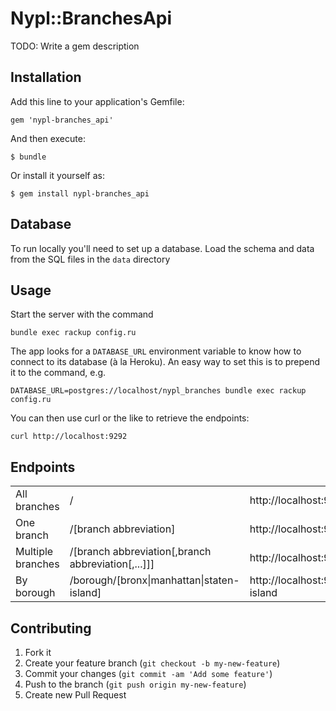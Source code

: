 # Nypl::BranchesApi

TODO: Write a gem description

## Installation

Add this line to your application's Gemfile:

    gem 'nypl-branches_api'

And then execute:

    $ bundle

Or install it yourself as:

    $ gem install nypl-branches_api

## Database

To run locally you'll need to set up a database. Load the schema and
data from the SQL files in the `data` directory

## Usage

Start the server with the command

    bundle exec rackup config.ru

The app looks for a `DATABASE_URL` environment variable to know how to
connect to its database (à la Heroku). An easy way to set this is to
prepend it to the command, e.g.

    DATABASE_URL=postgres://localhost/nypl_branches bundle exec rackup config.ru

You can then use curl or the like to retrieve the endpoints:

    curl http://localhost:9292

## Endpoints

<table>
  <tr>
    <td>All branches</td>
	<td>/</td>
	<td>http://localhost:9292/</td>
  </tr>
  <tr>
    <td>One branch</td>
	<td>/[branch abbreviation]
	<td>http://localhost:9292/SASB</td>
  </tr>
  <tr>
    <td>Multiple branches</td>
	<td>/[branch abbreviation[,branch abbreviation[,...]]]
	<td>http://localhost:9292/SASB,YV,DY</td>
  </tr>
  <tr>
    <td>By borough</td>
	<td>/borough/[bronx|manhattan|staten-island]</td>
	<td>http://localhost:9292/borough/staten-island</td>
  </tr>
</table>

## Contributing

1. Fork it
2. Create your feature branch (`git checkout -b my-new-feature`)
3. Commit your changes (`git commit -am 'Add some feature'`)
4. Push to the branch (`git push origin my-new-feature`)
5. Create new Pull Request
